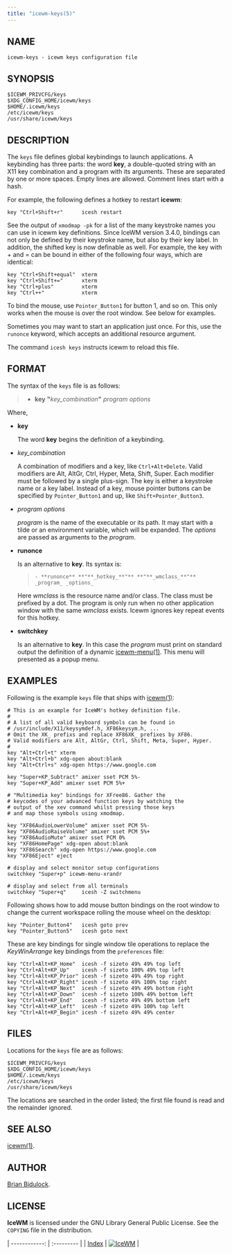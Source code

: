 ```yaml
---
title: "icewm-keys(5)"
---
```

## NAME

    icewm-keys - icewm keys configuration file

## SYNOPSIS

    $ICEWM_PRIVCFG/keys
    $XDG_CONFIG_HOME/icewm/keys
    $HOME/.icewm/keys
    /etc/icewm/keys
    /usr/share/icewm/keys

## DESCRIPTION

The `keys` file defines global keybindings to launch applications.
A keybinding has three parts: the word **key**, a double-quoted string
with an X11 key combination and a program with its arguments.
These are separated by one or more spaces. Empty lines are allowed.
Comment lines start with a hash.

For example, the following defines a hotkey to restart **icewm**:

    key "Ctrl+Shift+r"      icesh restart

See the output of `xmodmap -pk` for a list of the many keystroke names
you can use in icewm key definitions. Since IceWM version 3.4.0,
bindings can not only be defined by their keystroke name, but also by
their key label. In addition, the shifted key is now definable as well.
For example, the key with + and = can be bound in either of the
following four ways, which are identical:

    key "Ctrl+Shift+equal"  xterm
    key "Ctrl+Shift+="      xterm
    key "Ctrl+plus"         xterm
    key "Ctrl++"            xterm

To bind the mouse, use `Pointer_Button1` for button 1, and so on.
This only works when the mouse is over the root window.
See below for examples.

Sometimes you may want to start an application just once. For this, use
the `runonce` keyword, which accepts an additional resource argument.

The command `icesh keys` instructs icewm to reload this file.

## FORMAT

The syntax of the `keys` file is as follows:

> - **key** **"**_key\_combination_**"** _program_ _options_

Where,

- **key**

    The word **key** begins the definition of a keybinding.

- _key\_combination_

    A combination of modifiers and a key, like `Ctrl+Alt+Delete`.
    Valid modifiers are Alt, AltGr, Ctrl, Hyper, Meta, Shift, Super.
    Each modifier must be followed by a single plus-sign.
    The key is either a keystroke name or a key label.
    Instead of a key, mouse pointer buttons can be specified by
    `Pointer_Button1` and up, like `Shift+Pointer_Button3`.

- _program_ _options_

    _program_ is the name of the executable or its path.
    It may start with a tilde or an environment variable,
    which will be expanded.
    The _options_ are passed as arguments to the _program_.

- **runonce**

    Is an alternative to **key**. Its syntax is:

    >     - **runonce** **"**_hotkey_**"** **"**_wmclass_**"** _program_ _options_

    Here _wmclass_ is the resource name and/or class. The class must be
    prefixed by a dot. The program is only run when no other application
    window with the same _wmclass_ exists. Icewm ignores key repeat events
    for this hotkey.

- **switchkey**

    Is an alternative to **key**. In this case the _program_ must print on
    standard output the definition of a dynamic [icewm-menu(1)](icewm-menu).
    This menu will presented as a popup menu.

## EXAMPLES

Following is the example `keys` file that ships with [icewm(1)](icewm):

    # This is an example for IceWM's hotkey definition file.
    #
    # A list of all valid keyboard symbols can be found in
    # /usr/include/X11/keysymdef.h, XF86keysym.h, ...
    # Omit the XK_ prefixs and replace XF86XK_ prefixes by XF86.
    # Valid modifiers are Alt, AltGr, Ctrl, Shift, Meta, Super, Hyper.
    #
    key "Alt+Ctrl+t" xterm
    key "Alt+Ctrl+b" xdg-open about:blank
    key "Alt+Ctrl+s" xdg-open https://www.google.com

    key "Super+KP_Subtract" amixer sset PCM 5%-
    key "Super+KP_Add" amixer sset PCM 5%+

    # "Multimedia key" bindings for XFree86. Gather the
    # keycodes of your advanced function keys by watching the
    # output of the xev command whilst pressing those keys
    # and map those symbols using xmodmap.

    key "XF86AudioLowerVolume" amixer sset PCM 5%-
    key "XF86AudioRaiseVolume" amixer sset PCM 5%+
    key "XF86AudioMute" amixer sset PCM 0%
    key "XF86HomePage" xdg-open about:blank
    key "XF86Search" xdg-open https://www.google.com
    key "XF86Eject" eject

    # display and select monitor setup configurations
    switchkey "Super+p" icewm-menu-xrandr

    # display and select from all terminals
    switchkey "Super+q"     icesh -Z switchmenu

Following shows how to add mouse button bindings on the root window to
change the current workspace rolling the mouse wheel on the desktop:

    key "Pointer_Button4"   icesh goto prev
    key "Pointer_Button5"   icesh goto next

These are key bindings for single window tile operations to replace the
_KeyWinArrange_ key bindings from the `preferences` file:

    key "Ctrl+Alt+KP_Home"  icesh -f sizeto 49% 49% top left
    key "Ctrl+Alt+KP_Up"    icesh -f sizeto 100% 49% top left
    key "Ctrl+Alt+KP_Prior" icesh -f sizeto 49% 49% top right
    key "Ctrl+Alt+KP_Right" icesh -f sizeto 49% 100% top right
    key "Ctrl+Alt+KP_Next"  icesh -f sizeto 49% 49% bottom right
    key "Ctrl+Alt+KP_Down"  icesh -f sizeto 100% 49% bottom left
    key "Ctrl+Alt+KP_End"   icesh -f sizeto 49% 49% bottom left
    key "Ctrl+Alt+KP_Left"  icesh -f sizeto 49% 100% top left
    key "Ctrl+Alt+KP_Begin" icesh -f sizeto 49% 49% center

## FILES

Locations for the `keys` file are as follows:

    $ICEWM_PRIVCFG/keys
    $XDG_CONFIG_HOME/icewm/keys
    $HOME/.icewm/keys
    /etc/icewm/keys
    /usr/share/icewm/keys

The locations are searched in the order listed; the first file found is
read and the remainder ignored.

## SEE ALSO

[icewm(1)](icewm).

## AUTHOR

[Brian Bidulock](mailto:bidulock@openss7.org).

## LICENSE

**IceWM** is licensed under the GNU Library General Public License.
See the `COPYING` file in the distribution.

| ------------: | :--------- |
| [Index](/man) | [![IceWM](/images/logom.jpg "ice-wm.org")](https://ice-wm.org "ice-wm.org") |
